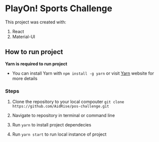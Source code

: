 # PlayOn! Sports Challenge

This project was created with:

1. React
2. Material-UI

## How to run project

**Yarn is required to run project**
- You can install Yarn with `npm install -g yarn` or visit [Yarn](https://yarnpkg.com/getting-started) website for more details

### Steps

1. Clone the repository to your local compouter
`git clone https://github.com/AidRise/pos-challenge.git`

2. Navigate to repository in terminal or command line

3. Run `yarn` to install project dependecies

4. Run `yarn start` to run local instance of project
